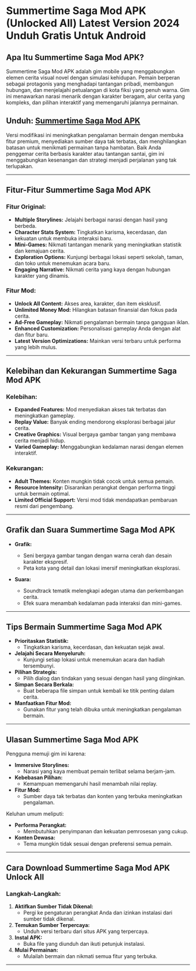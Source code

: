 # Summertime Saga Mod APK (Unlocked All) Latest Version 2024 Unduh Gratis Untuk Android

## Apa Itu Summertime Saga Mod APK?

Summertime Saga Mod APK adalah gim mobile yang menggabungkan elemen cerita visual novel dengan simulasi kehidupan. Pemain berperan sebagai protagonis yang menghadapi tantangan pribadi, membangun hubungan, dan menjelajahi petualangan di kota fiksi yang penuh warna. Gim ini menawarkan narasi menarik dengan karakter beragam, alur cerita yang kompleks, dan pilihan interaktif yang memengaruhi jalannya permainan.

## Unduh: [Summertime Saga Mod APK](https://modhello.com/summertime-saga/)

Versi modifikasi ini meningkatkan pengalaman bermain dengan membuka fitur premium, menyediakan sumber daya tak terbatas, dan menghilangkan batasan untuk menikmati permainan tanpa hambatan. Baik Anda penggemar cerita berbasis karakter atau tantangan santai, gim ini menggabungkan kesenangan dan strategi menjadi perjalanan yang tak terlupakan.

---

## Fitur-Fitur Summertime Saga Mod APK

### Fitur Original:

- **Multiple Storylines:** Jelajahi berbagai narasi dengan hasil yang berbeda.
- **Character Stats System:** Tingkatkan karisma, kecerdasan, dan kekuatan untuk membuka interaksi baru.
- **Mini-Games:** Nikmati tantangan menarik yang meningkatkan statistik dan kemajuan cerita.
- **Exploration Options:** Kunjungi berbagai lokasi seperti sekolah, taman, dan toko untuk menemukan acara baru.
- **Engaging Narrative:** Nikmati cerita yang kaya dengan hubungan karakter yang dinamis.

### Fitur Mod:

- **Unlock All Content:** Akses area, karakter, dan item eksklusif.
- **Unlimited Money Mod:** Hilangkan batasan finansial dan fokus pada cerita.
- **Ad-Free Gameplay:** Nikmati pengalaman bermain tanpa gangguan iklan.
- **Enhanced Customization:** Personalisasi gameplay Anda dengan alat dan fitur baru.
- **Latest Version Optimizations:** Mainkan versi terbaru untuk performa yang lebih mulus.

---

## Kelebihan dan Kekurangan Summertime Saga Mod APK

### Kelebihan:

- **Expanded Features:** Mod menyediakan akses tak terbatas dan meningkatkan gameplay.
- **Replay Value:** Banyak ending mendorong eksplorasi berbagai jalur cerita.
- **Creative Graphics:** Visual bergaya gambar tangan yang membawa cerita menjadi hidup.
- **Varied Gameplay:** Menggabungkan kedalaman narasi dengan elemen interaktif.

### Kekurangan:

- **Adult Themes:** Konten mungkin tidak cocok untuk semua pemain.
- **Resource Intensity:** Disarankan perangkat dengan performa tinggi untuk bermain optimal.
- **Limited Official Support:** Versi mod tidak mendapatkan pembaruan resmi dari pengembang.

---

## Grafik dan Suara Summertime Saga Mod APK

- **Grafik:**
  - Seni bergaya gambar tangan dengan warna cerah dan desain karakter ekspresif.
  - Peta kota yang detail dan lokasi imersif meningkatkan eksplorasi.

- **Suara:**
  - Soundtrack tematik melengkapi adegan utama dan perkembangan cerita.
  - Efek suara menambah kedalaman pada interaksi dan mini-games.

---

## Tips Bermain Summertime Saga Mod APK

- **Prioritaskan Statistik:**
  - Tingkatkan karisma, kecerdasan, dan kekuatan sejak awal.
- **Jelajahi Secara Menyeluruh:**
  - Kunjungi setiap lokasi untuk menemukan acara dan hadiah tersembunyi.
- **Pilihan Strategis:**
  - Pilih dialog dan tindakan yang sesuai dengan hasil yang diinginkan.
- **Simpan Secara Berkala:**
  - Buat beberapa file simpan untuk kembali ke titik penting dalam cerita.
- **Manfaatkan Fitur Mod:**
  - Gunakan fitur yang telah dibuka untuk meningkatkan pengalaman bermain.

---

## Ulasan Summertime Saga Mod APK

Pengguna memuji gim ini karena:

- **Immersive Storylines:**
  - Narasi yang kaya membuat pemain terlibat selama berjam-jam.
- **Kebebasan Pilihan:**
  - Kemampuan memengaruhi hasil menambah nilai replay.
- **Fitur Mod:**
  - Sumber daya tak terbatas dan konten yang terbuka meningkatkan pengalaman.

Keluhan umum meliputi:

- **Performa Perangkat:**
  - Membutuhkan penyimpanan dan kekuatan pemrosesan yang cukup.
- **Konten Dewasa:**
  - Tema mungkin tidak sesuai dengan preferensi semua pemain.

---

## Cara Download Summertime Saga Mod APK Unlock All

### Langkah-Langkah:

1. **Aktifkan Sumber Tidak Dikenal:**
   - Pergi ke pengaturan perangkat Anda dan izinkan instalasi dari sumber tidak dikenal.
2. **Temukan Sumber Terpercaya:**
   - Unduh versi terbaru dari situs APK yang terpercaya.
3. **Instal APK:**
   - Buka file yang diunduh dan ikuti petunjuk instalasi.
4. **Mulai Permainan:**
   - Mulailah bermain dan nikmati semua fitur yang terbuka.

---
